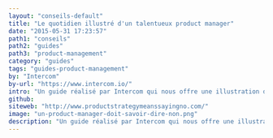 ```yaml
---
layout: "conseils-default"
title: "Le quotidien illustré d'un talentueux product manager"
date: "2015-05-31 17:23:57"
path1: "conseils"
path2: "guides"
path3: "product-management"
category: "guides"
tags: "guides-product-management"
by: "Intercom"
by-url: "https://www.intercom.io/"
intro: "Un guide réalisé par Intercom qui nous offre une illustration de ce que doit être le quotidien d'un bon product manager."
github:
siteweb: "http://www.productstrategymeanssayingno.com/"
image: "un-product-manager-doit-savoir-dire-non.png"
description: "Un guide réalisé par Intercom qui nous offre une illustration de ce que doit être le quotidien d'un talentueux product manager."
---
```

